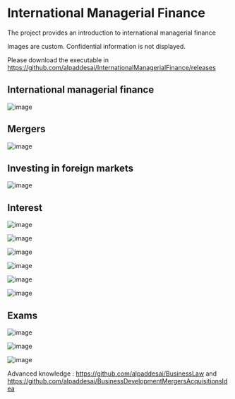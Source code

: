 # International Managerial Finance

The project provides an introduction to international managerial finance

Images are custom. Confidential information is not displayed.

Please download the executable in https://github.com/alpaddesai/InternationalManagerialFinance/releases

## International managerial finance
![image](InternationalManagerialFinance.png)

## Mergers
![image](Mergers.png)

## Investing in foreign markets
![image](MutualFundsCertificate.jpg)

## Interest
![image](image1.jpg)

![image](image2.jpg)

![image](image3.jpg)

![image](image4.jpg)

![image](image5.jpg)

![image](image6.jpg)

## Exams
![image](CFAExam.jpg)

![image](USCopyrightCertificate.png)

![image](Ethics.jpg)

Advanced knowledge : https://github.com/alpaddesai/BusinessLaw and https://github.com/alpaddesai/BusinessDevelopmentMergersAcquisitionsIdea
